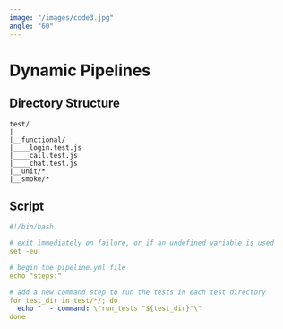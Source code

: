```yaml
---
image: "/images/code3.jpg"
angle: "60"
---
```


# Dynamic Pipelines

## Directory Structure

```
test/
|
|__functional/
|____login.test.js
|____call.test.js
|____chat.test.js
|__unit/*
|__smoke/*
```

## Script

```yaml
#!/bin/bash

# exit immediately on failure, or if an undefined variable is used
set -eu

# begin the pipeline.yml file
echo "steps:"

# add a new command step to run the tests in each test directory
for test_dir in test/*/; do
  echo "  - command: \"run_tests "${test_dir}"\"
done
```
